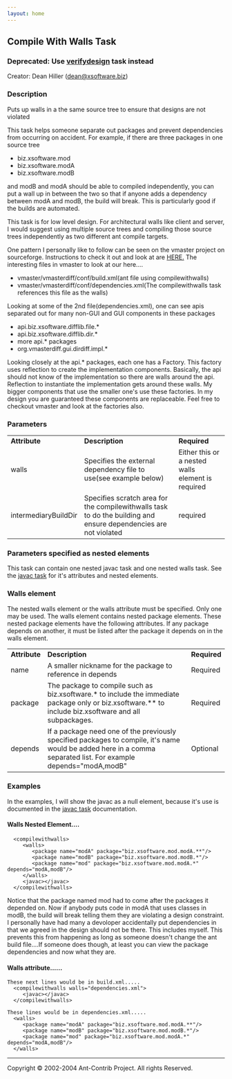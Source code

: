 ```yaml
---
layout: home
---
```

<span id="javac">Compile With Walls Task</span>
-----------------------------------------------

### Deprecated: Use [verifydesign](verifydesign.html) task instead

Creator: Dean Hiller (<dean@xsoftware.biz>)

### Description

Puts up walls in a the same source tree to ensure that designs are not violated

This task helps someone separate out packages and prevent dependencies from occurring on accident. For example, if there are three packages in one source tree

-   biz.xsoftware.mod
-   biz.xsoftware.modA
-   biz.xsoftware.modB

and modB and modA should be able to compiled independently, you can put a wall up in between the two so that if anyone adds a dependency between modA and modB, the build will break. This is particularly good if the builds are automated.

This task is for low level design. For architectural walls like client and server, I would suggest using multiple source trees and compiling those source trees independently as two different ant compile targets.

One pattern I personally like to follow can be seen on the vmaster project on sourceforge. Instructions to check it out and look at are [HERE.](https://sourceforge.net/cvs/?group_id=46703) The interesting files in vmaster to look at our here....

-   vmaster/vmasterdiff/conf/build.xml(ant file using compilewithwalls)
-   vmaster/vmasterdiff/conf/dependencies.xml(The compilewithwalls task references this file as the walls)

Looking at some of the 2nd file(dependencies.xml), one can see apis separated out for many non-GUI and GUI components in these packages

-   api.biz.xsoftware.difflib.file.\*
-   api.biz.xsoftware.difflib.dir.\*
-   more api.\* packages
-   org.vmasterdiff.gui.dirdiff.impl.\*

Looking closely at the api.\* packages, each one has a Factory. This factory uses reflection to create the implementation components. Basically, the api should not know of the implementation so there are walls around the api. Reflection to instantiate the implementation gets around these walls. My bigger components that use the smaller one's use these factories. In my design you are guaranteed these components are replaceable. Feel free to checkout vmaster and look at the factories also.

### Parameters

|                      |                                                                                                                  |                                                   |
|----------------------|------------------------------------------------------------------------------------------------------------------|---------------------------------------------------|
| **Attribute**        | **Description**                                                                                                  | **Required**                                      |
| walls                | Specifies the external dependency file to use(see example below)                                                 | Either this or a nested walls element is required |
| intermediaryBuildDir | Specifies scratch area for the compilewithwalls task to do the building and ensure dependencies are not violated | required                                          |

### Parameters specified as nested elements

This task can contain one nested javac task and one nested walls task. See the [javac task](PUT%20JAVAC%20REF%20HERE) for it's attributes and nested elements.

### Walls element

The nested walls element or the walls attribute must be specified. Only one may be used. The walls element contains nested package elements. These nested package elements have the following attributes. If any package depends on another, it must be listed after the package it depends on in the walls element.

|               |                                                                                                                                                                 |              |
|---------------|-----------------------------------------------------------------------------------------------------------------------------------------------------------------|--------------|
| **Attribute** | **Description**                                                                                                                                                 | **Required** |
| name          | A smaller nickname for the package to reference in depends                                                                                                      | Required     |
| package       | The package to compile such as biz.xsoftware.\* to include the immediate package only or biz.xsoftware.\*\* to include biz.xsoftware and all subpackages.       | Required     |
| depends       | If a package need one of the previously specified packages to compile, it's name would be added here in a comma separated list. For example depends="modA,modB" | Optional     |

### Examples

In the examples, I will show the javac as a null element, because it's use is documented in the [javac task](PUT%20JAVAC%20REF%20HERE) documentation.

#### Walls Nested Element....

      <compilewithwalls>
         <walls>
            <package name="modA" package="biz.xsoftware.mod.modA.**"/>
            <package name="modB" package="biz.xsoftware.mod.modB.*"/>
            <package name="mod" package="biz.xsoftware.mod.modA.*" depends="modA,modB"/>
         </walls>
         <javac></javac>
      </compilewithwalls>

Notice that the package named mod had to come after the packages it depended on. Now if anybody puts code in modA that uses classes in modB, the build will break telling them they are violating a design constraint. I personally have had many a devoloper accidentally put dependencies in that we agreed in the design should not be there. This includes myself. This prevents this from happening as long as someone doesn't change the ant build file....If someone does though, at least you can view the package dependencies and now what they are.

#### Walls attribute......

    These next lines would be in build.xml.....
      <compilewithwalls walls="dependencies.xml">
         <javac></javac>
      </compilewithwalls>

    These lines would be in dependencies.xml.....
      <walls>
         <package name="modA" package="biz.xsoftware.mod.modA.**"/>
         <package name="modB" package="biz.xsoftware.mod.modB.*"/>
         <package name="mod" package="biz.xsoftware.mod.modA.*" depends="modA,modB"/>
      </walls>

------------------------------------------------------------------------

Copyright © 2002-2004 Ant-Contrib Project. All rights Reserved.

